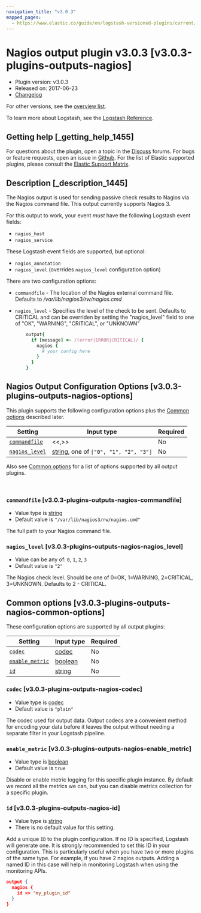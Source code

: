 ```yaml
---
navigation_title: "v3.0.3"
mapped_pages:
  - https://www.elastic.co/guide/en/logstash-versioned-plugins/current/v3.0.3-plugins-outputs-nagios.html
---
```


# Nagios output plugin v3.0.3 [v3.0.3-plugins-outputs-nagios]


* Plugin version: v3.0.3
* Released on: 2017-06-23
* [Changelog](https://github.com/logstash-plugins/logstash-output-nagios/blob/v3.0.3/CHANGELOG.md)

For other versions, see the [overview list](output-nagios-index.md).

To learn more about Logstash, see the [Logstash Reference](logstash://reference/index.md).

## Getting help [_getting_help_1455]

For questions about the plugin, open a topic in the [Discuss](http://discuss.elastic.co) forums. For bugs or feature requests, open an issue in [Github](https://github.com/logstash-plugins/logstash-output-nagios). For the list of Elastic supported plugins, please consult the [Elastic Support Matrix](https://www.elastic.co/support/matrix#matrix_logstash_plugins).


## Description [_description_1445]

The Nagios output is used for sending passive check results to Nagios via the Nagios command file. This output currently supports Nagios 3.

For this output to work, your event *must* have the following Logstash event fields:

* `nagios_host`
* `nagios_service`

These Logstash event fields are supported, but optional:

* `nagios_annotation`
* `nagios_level` (overrides `nagios_level` configuration option)

There are two configuration options:

* `commandfile` - The location of the Nagios external command file. Defaults to */var/lib/nagios3/rw/nagios.cmd*
* `nagios_level` - Specifies the level of the check to be sent. Defaults to CRITICAL and can be overriden by setting the "nagios_level" field to one of "OK", "WARNING", "CRITICAL", or "UNKNOWN"

    ```ruby
        output{
          if [message] =~ /(error|ERROR|CRITICAL)/ {
            nagios {
              # your config here
            }
          }
        }
    ```



## Nagios Output Configuration Options [v3.0.3-plugins-outputs-nagios-options]

This plugin supports the following configuration options plus the [Common options](v3-0-3-plugins-outputs-nagios.md#v3.0.3-plugins-outputs-nagios-common-options) described later.

| Setting | Input type | Required |
| --- | --- | --- |
| [`commandfile`](v3-0-3-plugins-outputs-nagios.md#v3.0.3-plugins-outputs-nagios-commandfile) | <<,>> | No |
| [`nagios_level`](v3-0-3-plugins-outputs-nagios.md#v3.0.3-plugins-outputs-nagios-nagios_level) | [string](logstash://reference/configuration-file-structure.md#string), one of `["0", "1", "2", "3"]` | No |

Also see [Common options](v3-0-3-plugins-outputs-nagios.md#v3.0.3-plugins-outputs-nagios-common-options) for a list of options supported by all output plugins.

 

### `commandfile` [v3.0.3-plugins-outputs-nagios-commandfile]

* Value type is [string](logstash://reference/configuration-file-structure.md#string)
* Default value is `"/var/lib/nagios3/rw/nagios.cmd"`

The full path to your Nagios command file.


### `nagios_level` [v3.0.3-plugins-outputs-nagios-nagios_level]

* Value can be any of: `0`, `1`, `2`, `3`
* Default value is `"2"`

The Nagios check level. Should be one of 0=OK, 1=WARNING, 2=CRITICAL, 3=UNKNOWN. Defaults to 2 - CRITICAL.



## Common options [v3.0.3-plugins-outputs-nagios-common-options]

These configuration options are supported by all output plugins:

| Setting | Input type | Required |
| --- | --- | --- |
| [`codec`](v3-0-3-plugins-outputs-nagios.md#v3.0.3-plugins-outputs-nagios-codec) | [codec](logstash://reference/configuration-file-structure.md#codec) | No |
| [`enable_metric`](v3-0-3-plugins-outputs-nagios.md#v3.0.3-plugins-outputs-nagios-enable_metric) | [boolean](logstash://reference/configuration-file-structure.md#boolean) | No |
| [`id`](v3-0-3-plugins-outputs-nagios.md#v3.0.3-plugins-outputs-nagios-id) | [string](logstash://reference/configuration-file-structure.md#string) | No |

### `codec` [v3.0.3-plugins-outputs-nagios-codec]

* Value type is [codec](logstash://reference/configuration-file-structure.md#codec)
* Default value is `"plain"`

The codec used for output data. Output codecs are a convenient method for encoding your data before it leaves the output without needing a separate filter in your Logstash pipeline.


### `enable_metric` [v3.0.3-plugins-outputs-nagios-enable_metric]

* Value type is [boolean](logstash://reference/configuration-file-structure.md#boolean)
* Default value is `true`

Disable or enable metric logging for this specific plugin instance. By default we record all the metrics we can, but you can disable metrics collection for a specific plugin.


### `id` [v3.0.3-plugins-outputs-nagios-id]

* Value type is [string](logstash://reference/configuration-file-structure.md#string)
* There is no default value for this setting.

Add a unique `ID` to the plugin configuration. If no ID is specified, Logstash will generate one. It is strongly recommended to set this ID in your configuration. This is particularly useful when you have two or more plugins of the same type. For example, if you have 2 nagios outputs. Adding a named ID in this case will help in monitoring Logstash when using the monitoring APIs.

```json
output {
  nagios {
    id => "my_plugin_id"
  }
}
```



